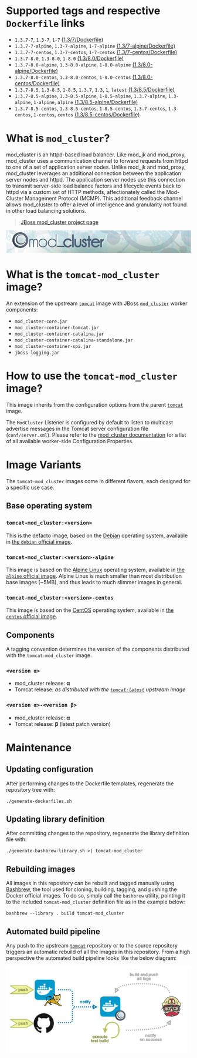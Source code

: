 # Supported tags and respective `Dockerfile` links

* `1.3.7-7`, `1.3-7`, `1-7` [(1.3/7/Dockerfile)](https://github.com/antoineco/tomcat-mod_cluster/blob/0a6d53c9b36cc15366aa0588c38f054efd0bb851/1.3/7/Dockerfile)
* `1.3.7-7-alpine`, `1.3-7-alpine`, `1-7-alpine` [(1.3/7-alpine/Dockerfile)](https://github.com/antoineco/tomcat-mod_cluster/blob/0a6d53c9b36cc15366aa0588c38f054efd0bb851/1.3/7-alpine/Dockerfile)
* `1.3.7-7-centos`, `1.3-7-centos`, `1-7-centos` [(1.3/7-centos/Dockerfile)](https://github.com/antoineco/tomcat-mod_cluster/blob/0a6d53c9b36cc15366aa0588c38f054efd0bb851/1.3/7-centos/Dockerfile)
* `1.3.7-8.0`, `1.3-8.0`, `1-8.0` [(1.3/8.0/Dockerfile)](https://github.com/antoineco/tomcat-mod_cluster/blob/0a6d53c9b36cc15366aa0588c38f054efd0bb851/1.3/8.0/Dockerfile)
* `1.3.7-8.0-alpine`, `1.3-8.0-alpine`, `1-8.0-alpine` [(1.3/8.0-alpine/Dockerfile)](https://github.com/antoineco/tomcat-mod_cluster/blob/0a6d53c9b36cc15366aa0588c38f054efd0bb851/1.3/8.0-alpine/Dockerfile)
* `1.3.7-8.0-centos`, `1.3-8.0-centos`, `1-8.0-centos` [(1.3/8.0-centos/Dockerfile)](https://github.com/antoineco/tomcat-mod_cluster/blob/0a6d53c9b36cc15366aa0588c38f054efd0bb851/1.3/8.0-centos/Dockerfile)
* `1.3.7-8.5`, `1.3-8.5`, `1-8.5`, `1.3.7`, `1.3`, `1`, `latest` [(1.3/8.5/Dockerfile)](https://github.com/antoineco/tomcat-mod_cluster/blob/0a6d53c9b36cc15366aa0588c38f054efd0bb851/1.3/8.5/Dockerfile)
* `1.3.7-8.5-alpine`, `1.3-8.5-alpine`, `1-8.5-alpine`, `1.3.7-alpine`, `1.3-alpine`, `1-alpine`, `alpine` [(1.3/8.5-alpine/Dockerfile)](https://github.com/antoineco/tomcat-mod_cluster/blob/0a6d53c9b36cc15366aa0588c38f054efd0bb851/1.3/8.5-alpine/Dockerfile)
* `1.3.7-8.5-centos`, `1.3-8.5-centos`, `1-8.5-centos`, `1.3.7-centos`, `1.3-centos`, `1-centos`, `centos` [(1.3/8.5-centos/Dockerfile)](https://github.com/antoineco/tomcat-mod_cluster/blob/0a6d53c9b36cc15366aa0588c38f054efd0bb851/1.3/8.5-centos/Dockerfile)

# What is `mod_cluster`?

mod_cluster is an httpd-based load balancer. Like mod_jk and mod_proxy, mod_cluster uses a communication channel to forward requests from httpd to one of a set of application server nodes. Unlike mod_jk and mod_proxy, mod_cluster leverages an additional connection between the application server nodes and httpd. The application server nodes use this connection to transmit server-side load balance factors and lifecycle events back to httpd via a custom set of HTTP methods, affectionately called the Mod-Cluster Management Protocol (MCMP). This additional feedback channel allows mod_cluster to offer a level of intelligence and granularity not found in other load balancing solutions.

> [JBoss mod_cluster project page][mod_cluster]

![JBoss mod_cluster][banner]

# What is the `tomcat-mod_cluster` image?

An extension of the upstream [`tomcat`][docker-tomcat] image with JBoss [`mod_cluster`][mod_cluster] worker components:
* `mod_cluster-core.jar`
* `mod_cluster-container-tomcat.jar`
* `mod_cluster-container-catalina.jar`
* `mod_cluster-container-catalina-standalone.jar`
* `mod_cluster-container-spi.jar`
* `jboss-logging.jar`

# How to use the `tomcat-mod_cluster` image?

This image inherits from the configuration options from the parent [`tomcat`][docker-tomcat] image.

The `ModCluster` Listener is configured by default to listen to multicast advertise messages in the Tomcat server configuration file (`conf/server.xml`). Please refer to the [mod_cluster documentation][mod_cluster-tc-conf] for a list of all available worker-side Configuration Properties.

# Image Variants

The `tomcat-mod_cluster` images come in different flavors, each designed for a specific use case.

## Base operating system

### `tomcat-mod_cluster:<version>`

This is the defacto image, based on the [Debian](http://debian.org) operating system, available in [the `debian` official image](https://hub.docker.com/_/debian).

### `tomcat-mod_cluster:<version>-alpine`

This image is based on the [Alpine Linux](http://alpinelinux.org) operating system, available in [the `alpine` official image](https://hub.docker.com/_/alpine). Alpine Linux is much smaller than most distribution base images (~5MB), and thus leads to much slimmer images in general.

### `tomcat-mod_cluster:<version>-centos`

This image is based on the [CentOS](https://www.centos.org/) operating system, available in [the `centos` official image][docker-centos].

## Components

A tagging convention determines the version of the components distributed with the `tomcat-mod_cluster` image.

### `<version α>`

* mod_cluster release: **α**
* Tomcat release: *as distributed with the [`tomcat:latest`][docker-tomcat] upstream image*

### `<version α>-<version β>`

* mod_cluster release: **α**
* Tomcat release: **β** (latest patch version)

# Maintenance

## Updating configuration

After performing changes to the Dockerfile templates, regenerate the repository tree with:

```
./generate-dockerfiles.sh
```

## Updating library definition

After committing changes to the repository, regenerate the library definition file with:

```
./generate-bashbrew-library.sh >| tomcat-mod_cluster
```

## Rebuilding images

All images in this repository can be rebuilt and tagged manually using [Bashbrew][bashbrew], the tool used for cloning, building, tagging, and pushing the Docker official images. To do so, simply call the `bashbrew` utility, pointing it to the included `tomcat-mod_cluster` definition file as in the example below:

```
bashbrew --library . build tomcat-mod_cluster
```

## Automated build pipeline

Any push to the upstream [`tomcat`][docker-tomcat] repository or to the source repository triggers an automatic rebuild of all the images in this repository. From a high perspective the automated build pipeline looks like the below diagram:

![Automated build pipeline][pipeline]


[banner]: https://raw.githubusercontent.com/antoineco/tomcat-mod_cluster/master/modcluster_banner_r1v2.png
[docker-tomcat]: https://hub.docker.com/_/tomcat/
[docker-centos]: https://hub.docker.com/_/centos/
[mod_cluster]: http://modcluster.io/
[mod_cluster-tc-conf]: http://modcluster.io/documentation/#worker-side-configuration-properties
[bashbrew]: https://github.com/docker-library/official-images/blob/master/bashbrew/README.md
[pipeline]: https://raw.githubusercontent.com/antoineco/tomcat-mod_cluster/master/build_pipeline.png
